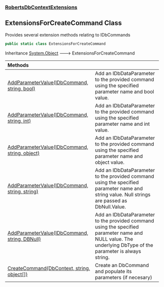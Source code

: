 ### [RobertsDbContextExtensions](RobertsDbContextExtensions 'RobertsDbContextExtensions')
## ExtensionsForCreateCommand Class
Provides several extension methods relating to IDbCommands
```csharp
public static class ExtensionsForCreateCommand
```

Inheritance [System.Object](https://docs.microsoft.com/en-us/dotnet/api/System.Object 'System.Object') &#129106; ExtensionsForCreateCommand  

| Methods | |
| :--- | :--- |
| [AddParameterValue(IDbCommand, string, bool)](ExtensionsForCreateCommand_AddParameterValue(IDbCommand_string_bool) 'RobertsDbContextExtensions.ExtensionsForCreateCommand.AddParameterValue(System.Data.IDbCommand, string, bool)') | Add an IDbDataParameter to the provided command using the specified parameter name and bool value.  |
| [AddParameterValue(IDbCommand, string, int)](ExtensionsForCreateCommand_AddParameterValue(IDbCommand_string_int) 'RobertsDbContextExtensions.ExtensionsForCreateCommand.AddParameterValue(System.Data.IDbCommand, string, int)') | Add an IDbDataParameter to the provided command using the specified parameter name and int value.  |
| [AddParameterValue(IDbCommand, string, object)](ExtensionsForCreateCommand_AddParameterValue(IDbCommand_string_object) 'RobertsDbContextExtensions.ExtensionsForCreateCommand.AddParameterValue(System.Data.IDbCommand, string, object)') | Add an IDbDataParameter to the provided command using the specified parameter name and object value.  |
| [AddParameterValue(IDbCommand, string, string)](ExtensionsForCreateCommand_AddParameterValue(IDbCommand_string_string) 'RobertsDbContextExtensions.ExtensionsForCreateCommand.AddParameterValue(System.Data.IDbCommand, string, string)') | Add an IDbDataParameter to the provided command using the specified parameter name and string value. Null strings are passed as DbNull.Value.  |
| [AddParameterValue(IDbCommand, string, DBNull)](ExtensionsForCreateCommand_AddParameterValue(IDbCommand_string_DBNull) 'RobertsDbContextExtensions.ExtensionsForCreateCommand.AddParameterValue(System.Data.IDbCommand, string, System.DBNull)') | Add an IDbDataParameter to the provided command using the specified parameter name and NULL value. The underlying DbType of the parameter is always string.  |
| [CreateCommand(DbContext, string, object[])](ExtensionsForCreateCommand_CreateCommand(DbContext_string_object__) 'RobertsDbContextExtensions.ExtensionsForCreateCommand.CreateCommand(Microsoft.EntityFrameworkCore.DbContext, string, object[])') | Create an DbCommand and populate its parameters (if necesary)  |
